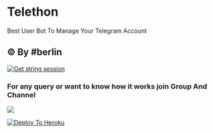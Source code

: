 # Telethon

<p align="center">



Best User Bot To Manage Your Telegram Account 
## © By #berlin
[![Get string session](https://repl.it/badge/github/sandy1709/sandeep1709)](https://generatestringsession.sandeep1709.repl.run/)
### For any query or want to know how it works join Group And Channel 

<a href="https://instagram.com/680068"><img src="https://img.shields.io/badge/INSTAGRAM%20 -red.svg?logo=Instagram"></a>




 
 

[![Deploy To Heroku](https://www.herokucdn.com/deploy/button.svg)](https://heroku.com/deploy?template=https://github.com/6z3/ksa_thon )

